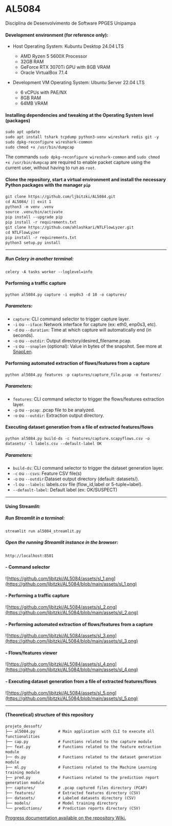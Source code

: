 # AL5084
Disciplina de Desenvolvimento de Software PPGES Unipampa

#### Development environment (for reference only):
- Host Operating System: Kubuntu Desktop 24.04 LTS
  - AMD Ryzen 5 5600X Processor
  - 32GB RAM
  - GeForce RTX 3070Ti GPU with 8GB VRAM
  - Oracle VirtualBox 7.1.4

- Development VM Operating System: Ubuntu Server 22.04 LTS
  - 6 vCPUs with PAE/NX
  - 8GB RAM
  - 64MB VRAM

#### Installing dependencies and tweaking at the Operating System level (packages)
```
sudo apt update
sudo apt install tshark tcpdump python3-venv wireshark redis git -y
sudo dpkg-reconfigure wireshark-common
sudo chmod +x /usr/bin/dumpcap
```
The commands `sudo dpkg-reconfigure wireshark-common` and `sudo chmod +x /usr/bin/dumpcap` are required to enable packet capture using the current user, without having to run as `root`.

#### Clone the repository, start a virtual environment and install the necessary Python packages with the manager `pip`
```
git clone https://github.com/ljbitzki/AL5084.git
cd AL5084/ || exit 1
python3 -m venv .venv
source .venv/bin/activate
pip install --upgrade pip
pip install -r requirements.txt
git clone https://github.com/ahlashkari/NTLFlowLyzer.git
cd NTLFlowLyzer
pip install -r requirements.txt
python3 setup.py install
```

---

##### Run Celery in another terminal:

```
celery -A tasks worker --loglevel=info
```

#### Performing a traffic capture
```
python al5084.py capture -i enp0s3 -d 10 -o captures/
```
##### Parameters:
- `capture`: CLI command selector to trigger capture layer.
- `-i` ou `--iface`: Network interface for capture (ex: eth0, enp0s3, etc).
- `-d` ou `--duration`: Time at which capture will automatically end (in seconds).
- `-o` ou `--outdir`: Output directory/desired_filename.pcap.
- `-s` ou `--snaplen` (optional): Value in bytes of the snapshot. See more at [SnapLen](https://wiki.wireshark.org/SnapLen).

#### Performing automated extraction of flows/features from a capture
```
python al5084.py features -p captures/capture_file.pcap -o features/
```
##### Parameters:
- `features`: CLI command selector to trigger the flows/features extraction layer.
- `-p` ou `--pcap`: .pcap file to be analyzed.
- `-o` ou `--outdir`: Extraction output directory.

#### Executing dataset generation from a file of extracted features/flows

```
python al5084.py build-ds -c features/capture.scapyflows.csv -o datasets/ -l labels.csv --default-label OK
```

##### Parameters:
- `build-ds`: CLI command selector to trigger the dataset generation layer.
- `-c` ou `--csvs`: Feature CSV file(s)
- `-o` ou `--outdir`:Dataset output directory (default: datasets/).
- `-l` ou `--labels`: labels.csv file (flow_id,label or 5-tuple+label).
- `--default-label`: Default label (ex: OK/SUSPECT)

---

#### Using Streamlit:

##### Run Streamlit in a terminal:

```
streamlit run al5084_streamlit.py
```

##### Open the running Streamlit instance in the browser:

`http://localhost:8501`

#### - Command selector

![https://github.com/ljbitzki/AL5084/assets/sl_1.png](https://github.com/ljbitzki/AL5084/blob/main/assets/sl_1.png)

#### - Performing a traffic capture

![https://github.com/ljbitzki/AL5084/assets/sl_2.png](https://github.com/ljbitzki/AL5084/blob/main/assets/sl_2.png)

#### - Performing automated extraction of flows/features from a capture

![https://github.com/ljbitzki/AL5084/assets/sl_3.png](https://github.com/ljbitzki/AL5084/blob/main/assets/sl_3.png)

#### - Flows/features viewer

![https://github.com/ljbitzki/AL5084/assets/sl_4.png](https://github.com/ljbitzki/AL5084/blob/main/assets/sl_4.png)

#### - Executing dataset generation from a file of extracted features/flows

![https://github.com/ljbitzki/AL5084/assets/sl_5.png](https://github.com/ljbitzki/AL5084/blob/main/assets/sl_5.png)

---

#### (Theoretical) structure of this repository

```
projeto_dessoft/
├── al5084.py          # Main application with CLI to execute all functionalities
├── cap.py             # Functions related to the capture module
├── feat.py            # Functions related to the feature extraction module
├── ds.py              # Functions related to the dataset generation module
├── ml.py              # Functions related to the Machine Learning training module
├── pred.py            # Functions related to the prediction report generation module
├── captures/          # .pcap captured files directory (PCAP)
├── features/          # Extracted features directory (CSV)
├── datasets/          # Labeled datasets directory (CSV)
├── models/            # Model training directory
└── predictions/       # Prediction reports directory (CSV)
```

[Progress documentation available on the repository Wiki.](https://github.com/ljbitzki/AL5084/wiki)
